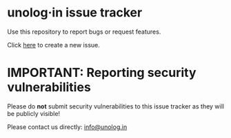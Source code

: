 # unolog·in issue tracker

Use this repository to report bugs or request features. 

Click [here](
https://github.com/unologin/issues/issues/new/choose) to create a new issue. 

# **IMPORTANT**: Reporting security vulnerabilities

Please do **not** submit security vulnerabilities to this issue tracker as they will be publicly visible!

Please contact us directly: [info@unolog.in](mailto:info@unolog.in)